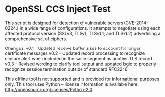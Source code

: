 OpenSSL CCS Inject Test
=======================

This script is designed for detection of vulnerable servers (CVE-2014-0224.)  in a wide range of configurations.  It attempts to negotiate using each affected protocol version (SSLv3, TLSv1, TLSv1.1, and TLSv1.2) advertising a comprehensive set of ciphers.

Changes:
v0.1 - Updated receive buffer sizes to account for longer certificate messages
v0.2 - Updated record processing to recognize closure alert when included in the same segment as another TLS record
v0.3 - Revised wording to clarify tool output and updated logic to properly recognize session termination outside of standard RFC2246 

This offline tool is not supported and is provided for informational purposes only.
This tool uses Python – license information is available here: http://opensource.org/licenses/Python-2.0
